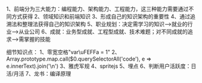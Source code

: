 1、前端分为三大能力：编程能力、架构能力、工程能力，这三种能力需要通过不同方式获得
2、领域知识和前端知识
3、形成自己的知识架构的重要性
4、通过追溯法和整理法获得自己的知识架构
5、职业规划：决定需学习的知识-->就业的行业-->从业公司
6、成就：业务型成就、工程型成就、技术难题；对不同成就的追求-->需掌握的技能



细节知识点：
1、零宽空格"var\uFEFFa = 1"
2、Array.prototype.map.call($0.querySelectorAll('code'), e => e.innerText).join('\n')
3、雅虎军规
4、spritejs
5、埋点
6、判断用户活跃度：日活/月活
7、龙书：编译原理